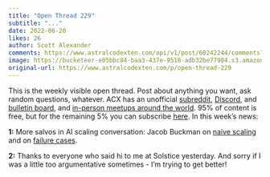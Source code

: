 ```yaml
---
title: "Open Thread 229"
subtitle: "..."
date: 2022-06-20
likes: 26
author: Scott Alexander
comments: https://www.astralcodexten.com/api/v1/post/60242244/comments?&all_comments=true
image: https://bucketeer-e05bbc84-baa3-437e-9518-adb32be77984.s3.amazonaws.com/public/images/82890954-82f0-49d3-8d3a-03003f7b3e96_496x341.png
original-url: https://www.astralcodexten.com/p/open-thread-229
---
```

This is the weekly visible open thread. Post about anything you want, ask random questions, whatever. ACX has an unofficial [subreddit](https://www.reddit.com/r/slatestarcodex/), [Discord](https://discord.gg/RTKtdut), and [bulletin board](https://www.datasecretslox.com/index.php), and [in-person meetups around the world](https://www.lesswrong.com/community?filters%5B0%5D=SSC). 95% of content is free, but for the remaining 5% you can subscribe [here](https://astralcodexten.substack.com/subscribe?). In this week’s news:

**1:** More salvos in AI scaling conversation: Jacob Buckman on [naive scaling](https://jacobbuckman.com/2022-06-14-an-actually-good-argument-against-naive-ai-scaling/) and on [failure cases](https://jacobbuckman.com/2022-06-15-the-one-where-i-rebut-gary-marcus/).

**2:** Thanks to everyone who said hi to me at Solstice yesterday. And sorry if I was a little too argumentative sometimes - I’m trying to get better!
